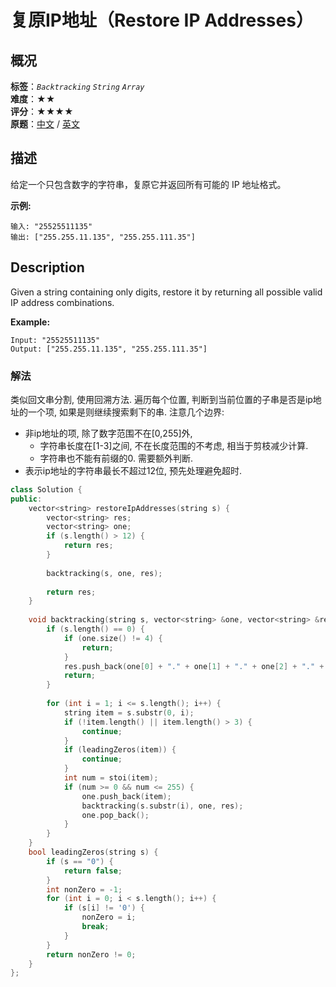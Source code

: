 # 复原IP地址（Restore IP Addresses）
## 概况
**标签**：*`Backtracking`*  *`String`*  *`Array`*<br>
**难度**：★★<br>
**评分**：★★★★<br>
**原题**：[中文](https://leetcode-cn.com/problems/restore-ip-addresses) / [英文](https://leetcode.com/problems/restore-ip-addresses)

## 描述
给定一个只包含数字的字符串，复原它并返回所有可能的 IP 地址格式。

**示例:**
```
输入: "25525511135"
输出: ["255.255.11.135", "255.255.111.35"]
```

## Description
Given a string containing only digits, restore it by returning all possible valid IP address combinations.

**Example:**
```
Input: "25525511135"
Output: ["255.255.11.135", "255.255.111.35"]
```


### 解法
类似回文串分割, 使用回溯方法. 遍历每个位置, 判断到当前位置的子串是否是ip地址的一个项, 如果是则继续搜索剩下的串. 注意几个边界:
- 非ip地址的项, 除了数字范围不在[0,255]外,
    - 字符串长度在[1-3]之间, 不在长度范围的不考虑, 相当于剪枝减少计算.
    - 字符串也不能有前缀的0. 需要额外判断.
- 表示ip地址的字符串最长不超过12位, 预先处理避免超时.

```c++
class Solution {
public:
    vector<string> restoreIpAddresses(string s) {
        vector<string> res;
        vector<string> one;
        if (s.length() > 12) {
            return res;
        }
        
        backtracking(s, one, res);
        
        return res;
    }
    
    void backtracking(string s, vector<string> &one, vector<string> &res) {
        if (s.length() == 0) {
            if (one.size() != 4) {
                return;
            }
            res.push_back(one[0] + "." + one[1] + "." + one[2] + "." + one[3]);
            return;
        }
        
        for (int i = 1; i <= s.length(); i++) {
            string item = s.substr(0, i);
            if (!item.length() || item.length() > 3) {
                continue;
            }
            if (leadingZeros(item)) {
            	continue;
            }
            int num = stoi(item);
            if (num >= 0 && num <= 255) {
                one.push_back(item);
                backtracking(s.substr(i), one, res);
                one.pop_back();
            }
        }
    }
    bool leadingZeros(string s) {
    	if (s == "0") {
    		return false;
    	}
    	int nonZero = -1;
    	for (int i = 0; i < s.length(); i++) {
    		if (s[i] != '0') {
    			nonZero = i;
    			break;
    		}
    	}
    	return nonZero != 0;
    }
};
```